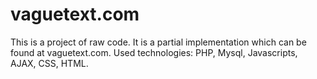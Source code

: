 # vaguetext.com
This is a project of raw code. It is a partial implementation which can be found at vaguetext.com. Used technologies: PHP, Mysql, Javascripts, AJAX, CSS, HTML. 

